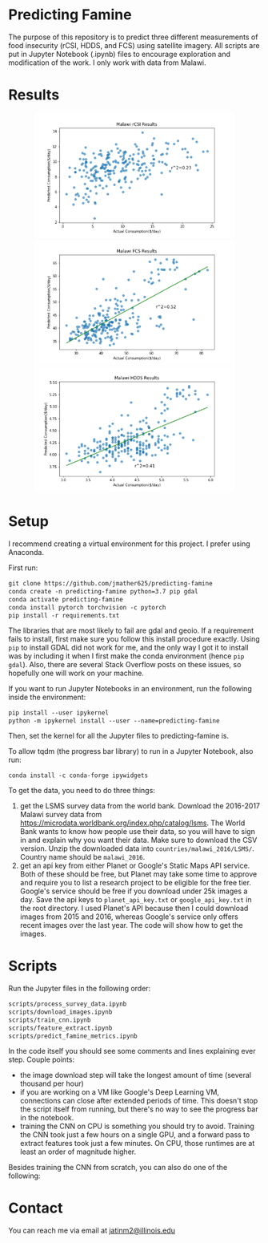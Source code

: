 # Predicting Famine
The purpose of this repository is to predict three different measurements of food insecurity (rCSI, HDDS, and FCS) using satellite imagery. All scripts are put in Jupyter Notebook (.ipynb) files to encourage exploration and modification of the work. I only work with data from Malawi.

# Results
<p align="center">
  <img src="./figures/malawi_2016/Malawi_rCSI_results.png" width="400">
  <img src="./figures/malawi_2016/Malawi_FCS_results.png" width="400">
  <img src="./figures/malawi_2016/Malawi_HDDS_results.png" width="400">
</p>

# Setup
I recommend creating a virtual environment for this project. I prefer using Anaconda.

First run:
```
git clone https://github.com/jmather625/predicting-famine
conda create -n predicting-famine python=3.7 pip gdal
conda activate predicting-famine
conda install pytorch torchvision -c pytorch
pip install -r requirements.txt
```
The libraries that are most likely to fail are gdal and geoio. If a requirement fails to install, first make sure you follow this install procedure exactly. Using `pip` to install GDAL did not work for me, and the only way I got it to install was by including it when I first make the conda environment (hence `pip gdal`). Also, there are several Stack Overflow posts on these issues, so hopefully one will work on your machine.

If you want to run Jupyter Notebooks in an environment, run the following inside the environment:
```
pip install --user ipykernel
python -m ipykernel install --user --name=predicting-famine
```

Then, set the kernel for all the Jupyter files to predicting-famine is.

To allow tqdm (the progress bar library) to run in a Jupyter Notebook, also run:
```
conda install -c conda-forge ipywidgets
```

To get the data, you need to do three things:
1) get the LSMS survey data from the world bank. Download the 2016-2017 Malawi survey data from https://microdata.worldbank.org/index.php/catalog/lsms. The World Bank wants to know how people use their data, so you will have to sign in and explain why you want their data. Make sure to download the CSV version. Unzip the downloaded data into `countries/malawi_2016/LSMS/`. Country name should be `malawi_2016`.
2) get an api key from either Planet or Google's Static Maps API service. Both of these should be free, but Planet may take some time to approve and require you to list a research project to be eligible for the free tier. Google's service should be free if you download under 25k images a day. Save the api keys to `planet_api_key.txt` or `google_api_key.txt` in the root directory. I used Planet's API because then I could download images from 2015 and 2016, whereas Google's service only offers recent images over the last year. The code will show how to get the images.

# Scripts
Run the Jupyter files in the following order:
```
scripts/process_survey_data.ipynb
scripts/download_images.ipynb
scripts/train_cnn.ipynb
scripts/feature_extract.ipynb
scripts/predict_famine_metrics.ipynb
```

In the code itself you should see some comments and lines explaining ever step. Couple points:
- the image download step will take the longest amount of time (several thousand per hour)
- if you are working on a VM like Google's Deep Learning VM, connections can close after extended periods of time. This doesn't stop the script itself from running, but there's no way to see the progress bar in the notebook.
- training the CNN on CPU is something you should try to avoid. Training the CNN took just a few hours on a single GPU, and a forward pass to extract features took just a few minutes. On CPU, those runtimes are at least an order of magnitude higher.

Besides training the CNN from scratch, you can also do one of the following:



# Contact
You can reach me via email at jatinm2@illinois.edu



